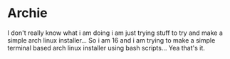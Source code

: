 # Archie
I don't really know what i am doing i am just trying stuff to try and make a simple arch linux installer...
So i am 16 and i am trying to make a simple terminal based arch linux installer using bash scripts...
Yea that's it.
